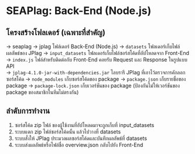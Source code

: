 # SEAPlag: Back-End (Node.js)

## โครงสร้างโฟลเดอร์ (เฉพาะที่สําคัญ)
-> seaplag
    -> jplag                        โฟล์เดอร์ Back-End (Node.js)
        -> `datasets`               โฟลเดอร์เก็บไฟล์ผลลัพธ์ของ JPlag
        -> `input_datasets`         โฟลเดอร์เก็บไฟล์ซอร์สโค้ดที่อัปโหลดจาก Front-End
        -> `index.js`               ไฟล์สําหรับติดต่อกับ Front-End คอยรับ Request และ Response ในรูปแบบ API  
        -> `jplag-4.1.0-jar-with-dependencies.jar`      ไลบรารี JPlag ที่เอาไว้ตรวจการคักลอกซอร์สโค้ด
        -> `node_modules`           เก็บซอร์สโค้ดของ package 
        -> `package.json`           เก็บรายชื่อของ package
        -> `package-lock.json`      เก็บเวอร์ชันของ package (ป้องกันไม่ให้เวอร์ชันของ package ของสมาชิกในทีมไม่ตรงกัน)

## ลําดับการทํางาน
1. ซอร์สโค้ด zip ไฟล์ ของผู้ใช้งานที่อัปโหลดมาจะถูกเก็บที่ input_datasets 
2. ระบบแตก zip ไฟล์ซอร์สโค้ดนั้น แล้วไปวางที่ datasets 
4. ระบบสั่งให้ JPlag ประมวลผลซอร์สโค้ดและบันทึกผลลัพธ์ที่ datasets
5. ระบบส่งผลลัพธ์หรือไฟล์ชื่อ overview.json กลับไปยัง Front-End